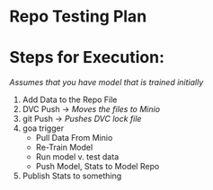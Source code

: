 # Repo Testing Plan

# Steps for Execution:
_Assumes that you have model that is trained initially_
1. Add Data to the Repo File
2. DVC Push -> _Moves the files to Minio_
3. git Push -> _Pushes DVC lock file_
4. goa trigger
	- Pull Data From Minio
	- Re-Train Model
	- Run model v. test data
	- Push Model, Stats to Model Repo
5. Publish Stats to something

